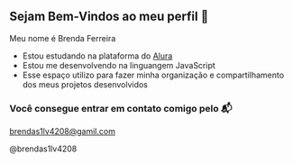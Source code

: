 ## Sejam Bem-Vindos ao meu perfil 💜

Meu nome é Brenda Ferreira 

- Estou estudando na plataforma do [Alura](https://www.alura.com.br)
- Estou me desenvolvendo na linguangem JavaScript
- Esse espaço utilizo para fazer minha organização e compartilhamento dos meus projetos desenvolvidos

 ### Você consegue entrar em contato comigo pelo 📬

 brendas1lv4208@gamil.com

 @brendas1lv4208

  
